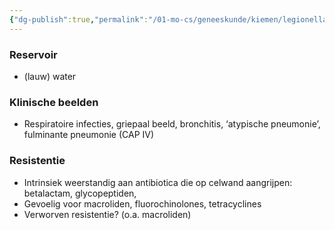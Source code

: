 ```yaml
---
{"dg-publish":true,"permalink":"/01-mo-cs/geneeskunde/kiemen/legionella-pneumophila/","noteIcon":"","created":"2024-11-24T10:57:18.258+01:00","updated":"2024-12-29T13:58:43.357+01:00"}
---
```


### Reservoir

- (lauw) water

  

### Klinische beelden

- Respiratoire infecties, griepaal beeld, bronchitis, ‘atypische pneumonie’, fulminante pneumonie (CAP IV)

  

### Resistentie

- Intrinsiek weerstandig aan antibiotica die op celwand aangrijpen: betalactam, glycopeptiden,
- Gevoelig voor macroliden, fluorochinolones, tetracyclines
- Verworven resistentie? (o.a. macroliden)